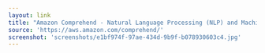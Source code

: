 ```yaml
---
layout: link
title: "Amazon Comprehend - Natural Language Processing (NLP) and Machine Learning (ML)"
source: 'https://aws.amazon.com/comprehend/'
screenshot: 'screenshots/e1bf974f-97ae-434d-9b9f-b078930603c4.jpg'
---
```


